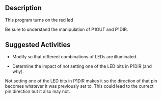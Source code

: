 ## Description
This program turns on the red led

Be sure to understand the manipulation of P1OUT and P1DIR.

## Suggested Activities

* Modify so that different combinations of LEDs are illuminated.

* Determine the impact of not setting one of the LED bits in P1DIR (and why).

Not setting one of the LED bits in P1DIR makes it so the direction of that pin
becomes whatever it was previously set to. This could lead to the currect pin
direction but it also may not.
